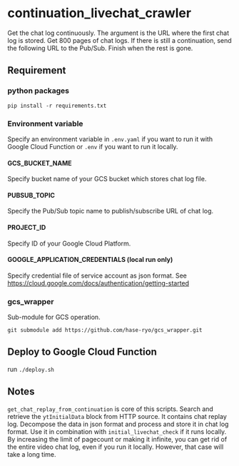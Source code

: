 # continuation_livechat_crawler

Get the chat log continuously.
The argument is the URL where the first chat log is stored.
Get 800 pages of chat logs.
If there is still a continuation, send the following URL to the Pub/Sub.
Finish when the rest is gone.

## Requirement

### python packages

`pip install -r requirements.txt`

### Environment variable

Specify an environment variable in `.env.yaml` if you want to run it with Google Cloud Function or `.env` if you want to run it locally.

#### GCS_BUCKET_NAME

Specify bucket name of your GCS bucket which stores chat log file.

#### PUBSUB_TOPIC

Specify the Pub/Sub topic name to publish/subscribe URL of chat log.

#### PROJECT_ID

Specify ID of your Google Cloud Platform.

#### GOOGLE_APPLICATION_CREDENTIALS (local run only)

Specify credential file of service account as json format.
See https://cloud.google.com/docs/authentication/getting-started

### gcs_wrapper

Sub-module for GCS operation.

`git submodule add https://github.com/hase-ryo/gcs_wrapper.git`

## Deploy to Google Cloud Function

run `./deploy.sh`

## Notes

`get_chat_replay_from_continuation` is core of this scripts.
Search and retrieve the `ytInitialData` block from HTTP source.
It contains chat replay log.
Decompose the data in json format and process and store it in chat log format.
Use it in combination with `initial_livechat_check` if it runs locally.
By increasing the limit of pagecount or making it infinite, you can get rid of the entire video chat log, even if you run it locally.
However, that case will take a long time.
